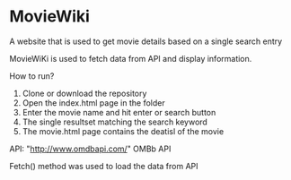 # MovieWiki
A website that is used to get movie details based on a single search entry

MovieWiKi is used to fetch data from API and display information.

How to run?
  
  1. Clone or download the repository
  2. Open the index.html page in the folder
  3. Enter the movie name and hit enter or search button 
  4. The single resultset matching the search keyword
  5. The movie.html page contains the deatisl of the movie
  
API: "http://www.omdbapi.com/" OMBb API 

Fetch() method was used to load the data from API
